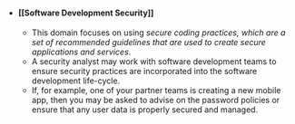 - #### [[Software Development Security]]
	- This domain focuses on using *secure coding practices, which are a set of recommended guidelines that are used to create secure applications and services*. 
	- A security analyst may work with software development teams to ensure security practices are incorporated into the software development life-cycle. 
	- If, for example, one of your partner teams is creating a new mobile app, then you may be asked to advise on the password policies or ensure that any user data is properly secured and managed.